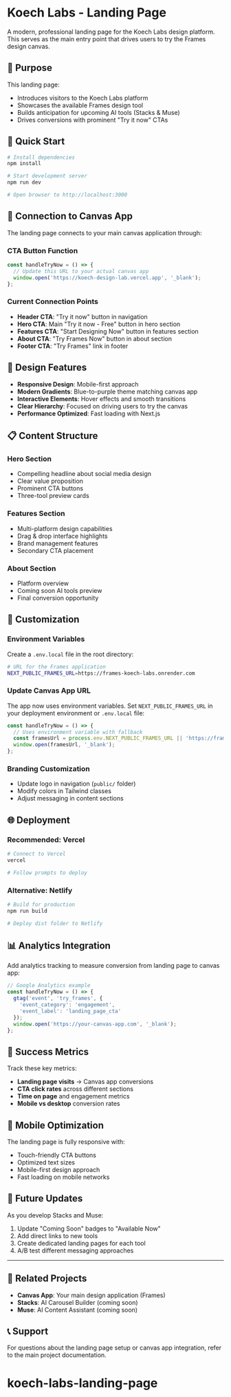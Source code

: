 # Koech Labs - Landing Page

A modern, professional landing page for the Koech Labs design platform. This serves as the main entry point that drives users to try the Frames design canvas.

## 🎯 Purpose

This landing page:
- Introduces visitors to the Koech Labs platform
- Showcases the available Frames design tool
- Builds anticipation for upcoming AI tools (Stacks & Muse)
- Drives conversions with prominent "Try it now" CTAs

## 🚀 Quick Start

```bash
# Install dependencies
npm install

# Start development server
npm run dev

# Open browser to http://localhost:3000
```

## 🔗 Connection to Canvas App

The landing page connects to your main canvas application through:

### CTA Button Function
```javascript
const handleTryNow = () => {
  // Update this URL to your actual canvas app
  window.open('https://koech-design-lab.vercel.app', '_blank');
};
```

### Current Connection Points
- **Header CTA**: "Try it now" button in navigation
- **Hero CTA**: Main "Try it now - Free" button in hero section
- **Features CTA**: "Start Designing Now" button in features section
- **About CTA**: "Try Frames Now" button in about section
- **Footer CTA**: "Try Frames" link in footer

## 🎨 Design Features

- **Responsive Design**: Mobile-first approach
- **Modern Gradients**: Blue-to-purple theme matching canvas app
- **Interactive Elements**: Hover effects and smooth transitions
- **Clear Hierarchy**: Focused on driving users to try the canvas
- **Performance Optimized**: Fast loading with Next.js

## 📋 Content Structure

### Hero Section
- Compelling headline about social media design
- Clear value proposition
- Prominent CTA buttons
- Three-tool preview cards

### Features Section
- Multi-platform design capabilities
- Drag & drop interface highlights
- Brand management features
- Secondary CTA placement

### About Section
- Platform overview
- Coming soon AI tools preview
- Final conversion opportunity

## 🔧 Customization

### Environment Variables

Create a `.env.local` file in the root directory:

```bash
# URL for the Frames application
NEXT_PUBLIC_FRAMES_URL=https://frames-koech-labs.onrender.com
```

### Update Canvas App URL
The app now uses environment variables. Set `NEXT_PUBLIC_FRAMES_URL` in your deployment environment or `.env.local` file:

```javascript
const handleTryNow = () => {
  // Uses environment variable with fallback
  const framesUrl = process.env.NEXT_PUBLIC_FRAMES_URL || 'https://frames-koech-labs.onrender.com';
  window.open(framesUrl, '_blank');
};
```

### Branding Customization
- Update logo in navigation (`public/` folder)
- Modify colors in Tailwind classes
- Adjust messaging in content sections

## 🌐 Deployment

### Recommended: Vercel
```bash
# Connect to Vercel
vercel

# Follow prompts to deploy
```

### Alternative: Netlify
```bash
# Build for production
npm run build

# Deploy dist folder to Netlify
```

## 📊 Analytics Integration

Add analytics tracking to measure conversion from landing page to canvas app:

```javascript
// Google Analytics example
const handleTryNow = () => {
  gtag('event', 'try_frames', {
    'event_category': 'engagement',
    'event_label': 'landing_page_cta'
  });
  window.open('https://your-canvas-app.com', '_blank');
};
```

## 🎯 Success Metrics

Track these key metrics:
- **Landing page visits** → Canvas app conversions
- **CTA click rates** across different sections
- **Time on page** and engagement metrics
- **Mobile vs desktop** conversion rates

## 📱 Mobile Optimization

The landing page is fully responsive with:
- Touch-friendly CTA buttons
- Optimized text sizes
- Mobile-first design approach
- Fast loading on mobile networks

## 🔄 Future Updates

As you develop Stacks and Muse:
1. Update "Coming Soon" badges to "Available Now"
2. Add direct links to new tools
3. Create dedicated landing pages for each tool
4. A/B test different messaging approaches

---

## 🔗 Related Projects

- **Canvas App**: Your main design application (Frames)
- **Stacks**: AI Carousel Builder (coming soon)
- **Muse**: AI Content Assistant (coming soon)

## 📞 Support

For questions about the landing page setup or canvas app integration, refer to the main project documentation.
# koech-labs-landing-page
